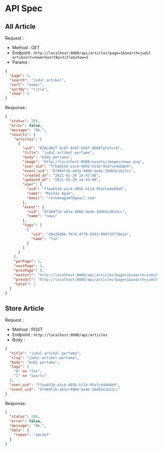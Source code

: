 # API Spec

## All Article

Request :

- Method : GET
- Endpoint : `http://localhost:8080/api/articles?page=1&search=judul arti&sort=newer&sortBy=title&show=5`
- Params :

```json
{
  "page": 1,
  "search": "judul artikel",
  "sort": "newer",
  "sortBy": "title",
  "show": 5
}
```

Response :

```json
{
  "status": 200,
  "error": false,
  "message": "Ok.",
  "results": {
    "articles": [
      {
        "uid": "826c402f-8c8f-444f-b56f-db60fafafcc6",
        "title": "judul artikel pertama",
        "body": "body pertama",
        "image": "http://localhost:8080/assets/images/news.png",
        "user_uid": "ffeab53d-a1c4-405b-b114-95afce4eb8e9",
        "event_uid": "97404f1b-a63a-4004-be4e-10db5e1b22cc",
        "created_at": "2021-01-29 14:43:08",
        "updated_at": "2021-01-29 14:43:08",
        "user": {
          "uid": "ffeab53d-a1c4-405b-b114-95afce4eb8e9",
          "name": "Reihan Agam",
          "email": "reihanagam7@gmail.com"
        },
        "event": {
          "uid": "97404f1b-a63a-4004-be4e-10db5e1b22cc",
          "name": "news"
        },
        "tags": [
          {
            "uid": "dde26d8b-f67d-4f78-9293-950f35f7de2e",
            "name": "fun"
          }
        ]
      }
    ],
    "perPage": 1,
    "nextPage": 2,
    "prevPage": 0,
    "nextUrl": "http://localhost:8080/api/articles?page=1&search=judul%20arti&sort=newer&sortBy=title&show=5?page=2",
    "prevUrl": "http://localhost:8080/api/articles?page=1&search=judul%20arti&sort=newer&sortBy=title&show=5?page=0",
    "total": 1
  }
}
```

## Store Article

Request :

- Method : POST
- Endpoint : `http://localhost:8080/api/articles`
- Body :

```json
{
  "title": "judul artikel pertama",
  "slug": "judul-artikel-pertama",
  "body": "body pertama",
  "tags": [
    "0" => "fun",
    "1" => "sports"
  ],
  "user_uid": "ffeab53d-a1c4-405b-b114-95afce4eb8e9",
  "event_uid": "97404f1b-a63a-4004-be4e-10db5e1b22cc"
}
```

Response :

```json
{
  "status": 200,
  "error": false,
  "message": "Ok.",
  "data": {
    "token": "abcdef"
  }
}
```
